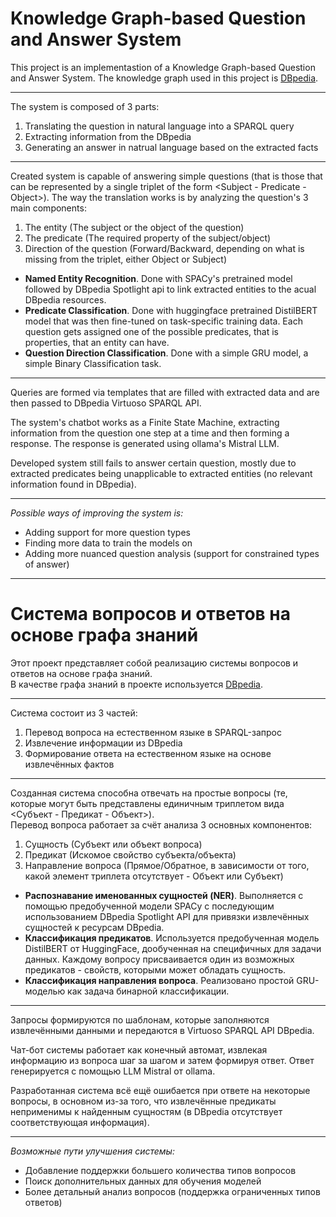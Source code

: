 # Knowledge Graph-based Question and Answer System

This project is an implementastion of a Knowledge Graph-based Question and Answer System.
The knowledge graph used in this project is [DBpedia](https://www.dbpedia.org). 

---
The system is composed of 3 parts:
1. Translating the question in natural language into a SPARQL query
2. Extracting information from the DBpedia
3. Generating an answer in natrual language based on the extracted facts
---
Created system is capable of answering simple questions (that is those that can be represented by a single triplet of the form <Subject - Predicate - Object>). 
The way the translation works is by analyzing the question's 3 main components: 
1. The entity (The subject or the object of the question)
2. The predicate (The required property of the subject/object)
3. Direction of the question (Forward/Backward, depending on what is missing from the triplet, either Object or Subject)

* __Named Entity Recognition__. Done with SPACy's pretrained model followed by DBpedia Spotlight api to link extracted entities to the acual DBpedia resources.
* __Predicate Classification__. Done with huggingface pretrained DistilBERT model that was then fine-tuned on task-specific training data. Each question gets assigned one of the possible predicates, that is properties, that an entity can have.
* __Question Direction Classification__. Done with a simple GRU model, a simple Binary Classification task.
---

Queries are formed via templates that are filled with extracted data and are then passed to DBpedia Virtuoso SPARQL API.

The system's chatbot works as a Finite State Machine, extracting information from the question one step at a time and then forming a response. The response is generated using ollama's Mistral LLM. 

Developed system still fails to answer certain question, mostly due to extracted predicates being unapplicable to extracted entities (no relevant information found in DBpedia).

---
_Possible ways of improving the system is:_
- Adding support for more question types
- Finding more data to train the models on
- Adding more nuanced question analysis (support for constrained types of answer)

___

# Система вопросов и ответов на основе графа знаний

Этот проект представляет собой реализацию системы вопросов и ответов на основе графа знаний.  
В качестве графа знаний в проекте используется [DBpedia](https://www.dbpedia.org).  

---  
Система состоит из 3 частей:  
1. Перевод вопроса на естественном языке в SPARQL-запрос  
2. Извлечение информации из DBpedia  
3. Формирование ответа на естественном языке на основе извлечённых фактов  
---  

Созданная система способна отвечать на простые вопросы (те, которые могут быть представлены единичным триплетом вида <Субъект - Предикат - Объект>).  
Перевод вопроса работает за счёт анализа 3 основных компонентов:  
1. Сущность (Субъект или объект вопроса)  
2. Предикат (Искомое свойство субъекта/объекта)  
3. Направление вопроса (Прямое/Обратное, в зависимости от того, какой элемент триплета отсутствует - Объект или Субъект)  

* __Распознавание именованных сущностей (NER)__. Выполняется с помощью предобученной модели SPACy с последующим использованием DBpedia Spotlight API для привязки извлечённых сущностей к ресурсам DBpedia.  
* __Классификация предикатов__. Используется предобученная модель DistilBERT от HuggingFace, дообученная на специфичных для задачи данных. Каждому вопросу присваивается один из возможных предикатов - свойств, которыми может обладать сущность.  
* __Классификация направления вопроса__. Реализовано простой GRU-моделью как задача бинарной классификации.  
---  

Запросы формируются по шаблонам, которые заполняются извлечёнными данными и передаются в Virtuoso SPARQL API DBpedia.  

Чат-бот системы работает как конечный автомат, извлекая информацию из вопроса шаг за шагом и затем формируя ответ. Ответ генерируется с помощью LLM Mistral от ollama.  

Разработанная система всё ещё ошибается при ответе на некоторые вопросы, в основном из-за того, что извлечённые предикаты неприменимы к найденным сущностям (в DBpedia отсутствует соответствующая информация).  

---  
_Возможные пути улучшения системы:_  
- Добавление поддержки большего количества типов вопросов  
- Поиск дополнительных данных для обучения моделей  
- Более детальный анализ вопросов (поддержка ограниченных типов ответов)


